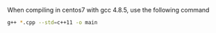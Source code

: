 When compiling in centos7 with gcc 4.8.5, use the following command <br/>
```bash
g++ *.cpp --std=c++11 -o main
```
